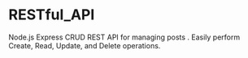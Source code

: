 # RESTful_API
Node.js Express CRUD REST API for managing posts . Easily perform Create, Read, Update, and Delete operations.
